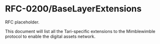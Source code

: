 # RFC-0200/BaseLayerExtensions

RFC placeholder.

This document will list all the Tari-specific extensions to the Mimblewimble protocol to enable the digital assets
network.